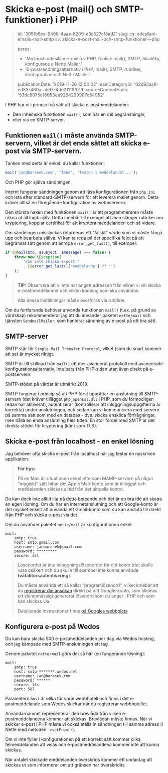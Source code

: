Skicka e-post (mail() och SMTP-funktioner) i PHP
================================================

> id: '3051b5ea-9408-4aaa-8209-e3c527ef8ad2'
> slug:
> 	cs: odesilani-emailu-mail-smtp
> 	sv: skicka-e-post-mail-och-smtp-funktioner-i-php
> 
> perex:
> 	- 'Možnosti odesílání e-mailů v PHP, funkce mail(), SMTP, hlavičky, konfigurace a Nette Mailer.'
> 	- 'E-postsändningsalternativ i PHP, mail(), SMTP, rubriker, konfiguration och Nette Mailer.'
> 
> publicationDate: '2019-11-26 12:00:02'
> mainCategoryId: '02d93aa8-ed83-460a-ab97-4de21118f019'
> sourceContentHash: '53dc8075e16053ea9284299987c64952'

I PHP har vi i princip två sätt att skicka e-postmeddelanden:

- Den inhemska funktionen `mail()`, som har en del begränsningar,
- eller via en SMTP-server.

Funktionen `mail()` måste använda SMTP-servern, vilket är det enda sättet att skicka e-post via SMTP-servern.
---------------

Tanken med detta är enkel: du kallar funktionen:

```php
mail('jan@barasek.com', 'Ämne', 'Texten i meddelandet...');
```

Och PHP gör själva sändningen.

Internt fungerar sändningen genom att läsa konfigurationen från `php.ini` och leta efter standard-SMTP-servern för att leverera mailet genom. Detta kräver alltså en föregående konfiguration av webbservern.

Den största haken med funktionen `mail()` är att programmeraren måste räkna ut all logik själv. Detta innebär till exempel att man slänger rubriker om kryptering, kopplar certifikat för att kryptera meddelanden och så vidare.

Om sändningen misslyckas returneras ett "falskt" värde som vi måste fånga upp och bearbeta själva. Vi kan ta reda på det specifika felet på ett begränsat sätt genom att anropa `error_get_last()`, till exempel:

```php
if (@mail($to, $subject, $message) === false) {
	throw new \Exception(
		'Kan inte skicka e-post:'
		. (@error_get_last()['meddelande'] ?? '')
	);
}
```

> **TIP:** Observera att vi inte har angett adressen från vilken vi vill skicka e-postmeddelandet och vilken kodning som ska användas.
>
> Alla dessa inställningar måste överföras via rubriker.

Om du fortfarande behöver använda funktionen `mail()` (t.ex. på grund av värdskap) rekommenderar jag att du använder paketet `nette/mail` och tjänsten `SendmailMailer`, som hanterar sändning av e-post på ett bra sätt.

SMTP-server
-----------

SMTP står för `Simple Mail Transfer Protocol`, vilket (som du snart kommer att se) är mycket riktigt.

SMTP är till skillnad från `mail()` ett mer avancerat protokoll med avancerade konfigurationsalternativ, inte bara från PHP-sidan utan även direkt på e-postservern.

SMTP-stödet på värdar är utmärkt 2018.

SMTP fungerar i princip så att PHP först upprättar en anslutning till SMTP-servern (det kräver tillägget `php_openssl.dll` i PHP, som du förmodligen redan har aktiverat), autentiserar (kontrollerar att inloggningsuppgifterna är korrekta) under anslutningen, och sedan kan vi kommunicera med servern på samma sätt som med en databas - dvs. skicka enskilda förfrågningar, men hålla en enda anslutning hela tiden. En stor fördel med SMTP är det direkta stödet för kryptering (känt som TLS).

Skicka e-post från localhost - en enkel lösning
--------------------------------------------------

Jag behöver ofta skicka e-post från localhost när jag testar en nyskriven applikation.

> **För tips:**
>
> På en Mac är situationen enkel eftersom MAMP-servern på något "magiskt" sätt hittar det Apple Mail-konto som är inloggat och meddelanden skickas alltid från det aktuella kontot.

Du kan dock inte alltid lita på detta beteende och det är en bra idé att skapa en egen lösning. Om du har en internetanslutning och ett Google-konto är det mycket enkelt att använda ett Gmail-konto som du kan ansluta till direkt från PHP och skicka e-post via det.

Om du använder paketet `nette/mail` är konfigurationen enkel:

```neon
mail:
	smtp: true
	host: smtp.gmail.com
	username: janbarasek@gmail.com
	password: *********
	secure: ssl
```

> Lösenordet är inte inloggningslösenordet för ditt konto (det skulle vara osäkert och du skulle till exempel inte kunna använda **tvåfaktorsautentisering**).
>
> Du måste använda ett så kallat "programlösenord", vilket innebär att du <a href="https://myaccount.google.com/apppasswords">registrerar din ansökan</a> direkt på ditt Google-konto, som tilldelas ett slumpmässigt genererat lösenord som du anger i PHP och som kan skickas via.
>
> Detaljerade instruktioner finns <a href="https://support.google.com/accounts/answer/185833?hl=cs">på Googles webbplats</a>.

Konfigurera e-post på Wedos
---------------------------

Du kan bara skicka 500 e-postmeddelanden per dag via Wedos hosting, och jag kämpade med SMTP-anslutningen ett tag.

Genom paketet `nette/mail` görs det så här (en fungerande lösning):

```neon
mail:
	smtp: true
	host: smtp-*******.wedos.net
	username: jan@barasek.com
	password: ******
	secure: tls
	port: 587
```

Parametern `host` är olika för varje webbhotell och finns i det e-postmeddelande som Wedos skickar när du registrerar webbhotellet.

Användarnamnet representerar den brevlåda från vilken e-postmeddelandena kommer att skickas. Brevlådan måste finnas. När vi skickar e-post i PHP måste vi också ställa in sändningen till samma adress (i Nette med metoden `->setFrom()`).

Om vi inte fyller i konfigurationen på ett korrekt sätt kommer olika felmeddelanden att visas och e-postmeddelandena kommer inte att kunna skickas.

När antalet skickade meddelanden överskrids kommer ett undantag att skickas ut som informerar om att gränsen har överskridits.
